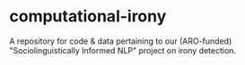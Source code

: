 computational-irony
===================

A repository for code &amp; data pertaining to our (ARO-funded) "Sociolinguistically Informed NLP" project on irony detection.

